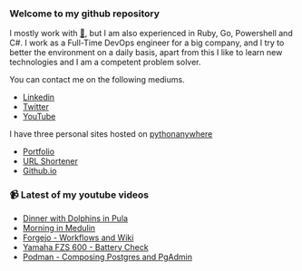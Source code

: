 ### Welcome to my github repository

I mostly work with [:snake:](https://www.python.org/), but I am also experienced in Ruby, Go, Powershell and C#. I work as a Full-Time DevOps engineer for a big company, and I try to better the environment on a daily basis, apart from this I like to learn new technologies and I am a competent problem solver.

You can contact me on the following mediums.
- [Linkedin](https://www.linkedin.com/in/r3ap3rpy)
- [Twitter](https://twitter.com/r3ap3rpy)
- [YouTube](https://www.youtube.com/channel/UC1qkMXH8d2I9DDAtBSeEHqg)

I have three personal sites hosted on [pythonanywhere](https://www.pythonanywhere.com/)
- [Portfolio](http://r3ap3rpy.pythonanywhere.com/)
- [URL Shortener](http://shortenpy.pythonanywhere.com/)
- [Github.io](https://r3ap3rpy.github.io/)

### :video_camera: Latest of my youtube videos
<!-- YOUTUBE:START -->
- [Dinner with Dolphins in Pula](https://www.youtube.com/watch?v=5wN_8IhPIL0)
- [Morning in Medulin](https://www.youtube.com/watch?v=2lU_SeZVOzU)
- [Forgejo - Workflows and Wiki](https://www.youtube.com/watch?v=GyCn-5WPGiI)
- [Yamaha FZS 600 - Battery Check](https://www.youtube.com/watch?v=-otC2LBeg0E)
- [Podman - Composing Postgres and PgAdmin](https://www.youtube.com/watch?v=rMbUKd3YYXo)
<!-- YOUTUBE:END -->

